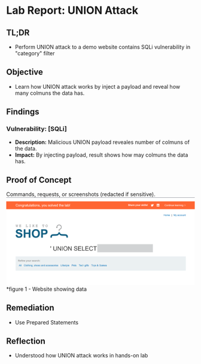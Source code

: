 # Lab Report: UNION Attack

##  TL;DR
- Perform UNION attack to a demo website contains SQLi vulnerability in "category" filter 

##  Objective
- Learn how UNION attack works by inject a payload and reveal how many colmuns the data has.

##  Findings
### Vulnerability: [SQLi]
- **Description:** Malicious UNION payload reveales number of colmuns of the data.  
- **Impact:** By injecting payload, result shows how may colmuns the data has.

## Proof of Concept 
Commands, requests, or screenshots (redacted if sensitive).  
![Payload executed successfully](https://github.com/itr-a/SQLi/blob/main/Assets/UNION.png)  
*figure 1 - Website showing data

##  Remediation
- Use Prepared Statements

##  Reflection
- Understood how UNION attack works in hands-on lab
